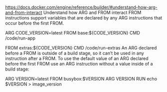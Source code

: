 https://docs.docker.com/engine/reference/builder/#understand-how-arg-and-from-interact
Understand how ARG and FROM interact
FROM instructions support variables that are declared by any ARG instructions that occur before the first FROM.

ARG  CODE_VERSION=latest
FROM base:${CODE_VERSION}
CMD  /code/run-app

FROM extras:${CODE_VERSION}
CMD  /code/run-extras
An ARG declared before a FROM is outside of a build stage, so it can’t be used in any instruction after a FROM. To use the default value of an ARG declared before the first FROM use an ARG instruction without a value inside of a build stage:

ARG VERSION=latest
FROM busybox:$VERSION
ARG VERSION
RUN echo $VERSION > image_version